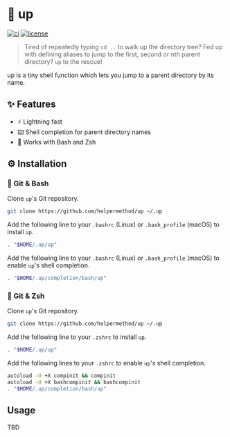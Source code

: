 # :climbing: up

[![ci](https://github.com/helpermethod/up/actions/workflows/ci.yml/badge.svg)](https://github.com/helpermethod/up/actions/workflows/ci.yml)
[![license](https://badgen.net/badge/license/MIT/blue)](https://github.com/helpermethod/up/blob/main/LICENSE)

> Tired of repeatedly typing `cd ..` to walk up the directory tree? Fed up with defining aliases to jump to the first, second or nth parent directory? `up` to the rescue!

up is a tiny shell function which lets you jump to a parent directory by its name.

## :sparkles: Features

* :zap: Lightning fast
* :keyboard: Shell completion for parent directory names
* :shell: Works with Bash and Zsh

## :gear: Installation

### :shell: Git & Bash

Clone `up`'s Git repository.

```sh
git clone https://github.com/helpermethod/up ~/.up
```

Add the following line to your `.bashrc` (Linux) or `.bash_profile` (macOS) to install `up`.

```sh
. "$HOME/.up/up"
```

Add the following line to your `.bashrc` (Linux) or `.bash_profile` (macOS) to enable `up`'s shell completion.

```sh
. "$HOME/.up/completion/bash/up"
```

### :shell: Git & Zsh

Clone `up`'s Git repository.

```sh
git clone https://github.com/helpermethod/up ~/.up
```

Add the following line to your `.zshrc` to install `up`.

```sh
. "$HOME/.up/up"
```

Add the following lines to your `.zshrc` to enable `up`'s shell completion.

```sh
autoload -U +X compinit && compinit
autoload -U +X bashcompinit && bashcompinit
. "$HOME/.up/completion/bash/up"
```

## Usage

TBD
